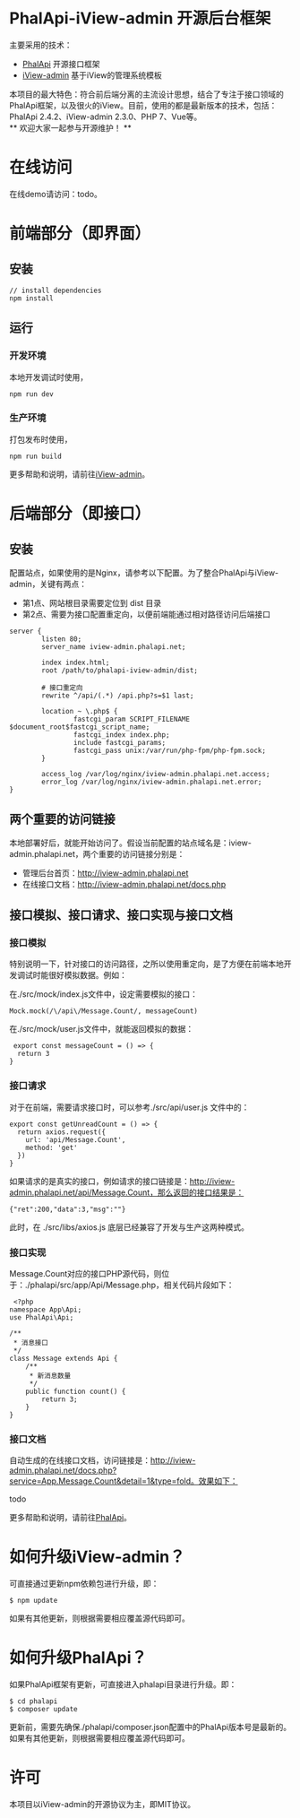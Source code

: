 # PhalApi-iView-admin 开源后台框架

主要采用的技术：

 + [PhalApi](https://github.com/phalapi/phalapi) 开源接口框架 
 + [iView-admin](https://github.com/iview/iview-admin) 基于iView的管理系统模板 

本项目的最大特色：符合前后端分离的主流设计思想，结合了专注于接口领域的PhalApi框架，以及很火的iView。目前，使用的都是最新版本的技术，包括：PhalApi 2.4.2、iView-admin 2.3.0、PHP 7、Vue等。  
** 欢迎大家一起参与开源维护！ **

# 在线访问

在线demo请访问：todo。

# 前端部分（即界面）

## 安装
```
// install dependencies
npm install
```

## 运行

### 开发环境
本地开发调试时使用，
```
npm run dev
```

### 生产环境
打包发布时使用，
```
npm run build
```

更多帮助和说明，请前往[iView-admin](https://github.com/iview/iview-admin)。

# 后端部分（即接口）

## 安装

配置站点，如果使用的是Nginx，请参考以下配置。为了整合PhalApi与iView-admin，关键有两点：  

 + 第1点、网站根目录需要定位到 dist 目录
 + 第2点、需要为接口配置重定向，以便前端能通过相对路径访问后端接口

```
server {
        listen 80;
        server_name iview-admin.phalapi.net;

        index index.html;
        root /path/to/phalapi-iview-admin/dist;

        # 接口重定向
        rewrite ^/api/(.*) /api.php?s=$1 last;

        location ~ \.php$ {
                fastcgi_param SCRIPT_FILENAME $document_root$fastcgi_script_name;
                fastcgi_index index.php;
                include fastcgi_params;
                fastcgi_pass unix:/var/run/php-fpm/php-fpm.sock;
        }

        access_log /var/log/nginx/iview-admin.phalapi.net.access;
        error_log /var/log/nginx/iview-admin.phalapi.net.error;
}
```

## 两个重要的访问链接

本地部署好后，就能开始访问了。假设当前配置的站点域名是：iview-admin.phalapi.net，两个重要的访问链接分别是：

 + 管理后台首页：http://iview-admin.phalapi.net
 + 在线接口文档：http://iview-admin.phalapi.net/docs.php

## 接口模拟、接口请求、接口实现与接口文档

### 接口模拟

特别说明一下，针对接口的访问路径，之所以使用重定向，是了方便在前端本地开发调试时能很好模拟数据。例如：

在./src/mock/index.js文件中，设定需要模拟的接口：
```
Mock.mock(/\/api\/Message.Count/, messageCount)
```
在./src/mock/user.js文件中，就能返回模拟的数据：
```
 export const messageCount = () => {
  return 3
}
```

### 接口请求

对于在前端，需要请求接口时，可以参考./src/api/user.js 文件中的：
```
export const getUnreadCount = () => {
  return axios.request({
    url: 'api/Message.Count',
    method: 'get'
  })
}
```


如果请求的是真实的接口，例如请求的接口链接是：http://iview-admin.phalapi.net/api/Message.Count，那么返回的接口结果是：
```
{"ret":200,"data":3,"msg":""}
```

此时，在 ./src/libs/axios.js 底层已经兼容了开发与生产这两种模式。 

### 接口实现

Message.Count对应的接口PHP源代码，则位于：./phalapi/src/app/Api/Message.php，相关代码片段如下：
```
 <?php
namespace App\Api;
use PhalApi\Api;

/**
 * 消息接口
 */
class Message extends Api {
    /**
     * 新消息数量
     */
    public function count() {
        return 3;
    }
}    
```

### 接口文档

自动生成的在线接口文档，访问链接是：http://iview-admin.phalapi.net/docs.php?service=App.Message.Count&detail=1&type=fold。效果如下：  

todo


更多帮助和说明，请前往[PhalApi](https://github.com/phalapi/phalapi)。

# 如何升级iView-admin？

可直接通过更新npm依赖包进行升级，即：
```
$ npm update
```

如果有其他更新，则根据需要相应覆盖源代码即可。

# 如何升级PhalApi？

如果PhalApi框架有更新，可直接进入phalapi目录进行升级。即：
```
$ cd phalapi
$ composer update
```

更新前，需要先确保./phalapi/composer.json配置中的PhalApi版本号是最新的。如果有其他更新，则根据需要相应覆盖源代码即可。

# 许可

本项目以iView-admin的开源协议为主，即MIT协议。

